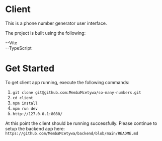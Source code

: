 # Client

This is a phone number generator user interface.

The project is built using the following:

--Vite <br />
--TypeScript <br />

# Get Started

To get client app running, execute the following commands:

1. `git clone git@github.com:MembaMcetywa/so-many-numbers.git`
2. `cd client`
3. `npm install`
4. `npm run dev`
5. `http://127.0.0.1:8080/`

At this point the client should be running successfully. Please continue to setup the backend app here:
`https://github.com/MembaMcetywa/backend/blob/main/README.md`
